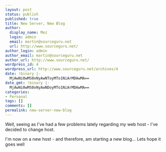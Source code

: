 ```yaml
---
layout: post
status: publish
published: true
title: New Server, New Blog
author:
  display_name: Mez
  login: admin
  email: martin@sourceguru.net
  url: http://www.sourceguru.net/
author_login: admin
author_email: martin@sourceguru.net
author_url: http://www.sourceguru.net/
wordpress_id: 4
wordpress_url: http://www.sourceguru.net/archives/4
date: !binary |-
  MjAwNi0wMS0xNyAwNToyMTo1NiArMDAwMA==
date_gmt: !binary |-
  MjAwNi0wMS0xNyAwNDoyMTo1NiArMDAwMA==
categories:
- Personal
tags: []
comments: []
permalink: new-server-new-blog
---
```

<p>Well, seeing as I've had a few problems lately regarding my web host - I've decided to change host.</p>
<p>I'm now on a new host - and therefore, am starting a new blog... Lets hope it goes well</p>
